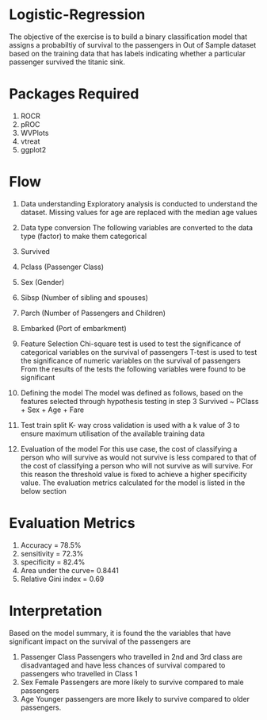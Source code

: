 # Logistic-Regression
The objective of the exercise is to build a binary classification model that assigns 
a probabiltiy of survival to the passengers in Out of Sample dataset based on the training data
that has labels indicating whether a particular passenger survived the titanic sink.

# Packages Required
1. ROCR
2. pROC
3. WVPlots
4. vtreat
5. ggplot2

# Flow
1. Data understanding 
Exploratory analysis is conducted to understand the dataset.
Missing values for age are replaced with the median age values

2. Data type conversion
The following variables are converted to the data type (factor) to make them categorical
1. Survived
2. Pclass (Passenger Class)
3. Sex (Gender)
4. Sibsp (Number of sibling and spouses)
5. Parch (Number of Passengers and Children)
6. Embarked (Port of embarkment)

3. Feature Selection
Chi-square test is used to test the significance of categorical variables on the survival of passengers
T-test is used to test the significance of numeric variables on the survival of passengers
From the results of the tests the following variables were found to be significant

4. Defining the model
The model was defined as follows, based on the features selected through hypothesis testing in step 3
Survived ~ PClass + Sex + Age + Fare

5. Test train split
K- way cross validation is used with a k value of 3 to ensure maximum utilisation of the available training data

6. Evaluation of the model
For this use case, the cost of classifying a person who will survive as would not survive is less 
compared to that of the cost of classifying a person who will not survive as will survive.
For this reason the threshold value is fixed to achieve a higher specificity value.
The evaluation metrics calculated for the model is listed in the below section

# Evaluation Metrics
1. Accuracy = 78.5%
2. sensitivity = 72.3%
3. specificity = 82.4%
4. Area under the curve= 0.8441
5. Relative Gini index = 0.69

# Interpretation
Based on the model summary, it is found the the variables that have significant impact on the survival of the passengers are
1. Passenger Class
Passengers who travelled in 2nd and 3rd class are disadvantaged and have less chances of survival compared to passengers who travelled in Class 1
2. Sex
Female Passengers are more likely to survive compared to male passengers
3. Age
Younger passengers are more likely to survive compared to older passengers.
